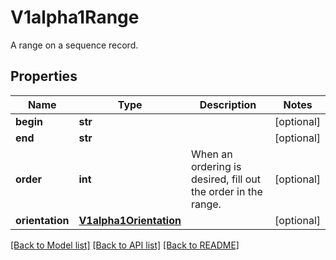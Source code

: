# V1alpha1Range

A range on a sequence record.
## Properties
Name | Type | Description | Notes
------------ | ------------- | ------------- | -------------
**begin** | **str** |  | [optional] 
**end** | **str** |  | [optional] 
**order** | **int** | When an ordering is desired, fill out the order in the range. | [optional] 
**orientation** | [**V1alpha1Orientation**](V1alpha1Orientation.md) |  | [optional] 

[[Back to Model list]](../README.md#documentation-for-models) [[Back to API list]](../README.md#documentation-for-api-endpoints) [[Back to README]](../README.md)


